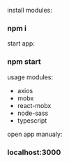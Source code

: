 install modules:
### npm i

start app:
### npm start

usage modules:
 - axios
 - mobx
 - react-mobx
 - node-sass
 - typescript
 
open app manualy:
### localhost:3000
